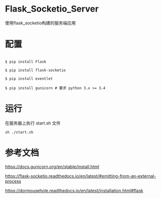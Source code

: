 # Flask_Socketio_Server
使用flask_socketio构建的服务端应用

# 配置  

```shell

$ pip install Flask

$ pip install flask-socketio

$ pip install eventlet

$ pip install gunicorn # 要求 python 3.x >= 3.4

```

# 运行

在服务器上执行 start.sh 文件

```shell
sh ./start.sh
``` 

# 参考文档
https://docs.gunicorn.org/en/stable/install.html  

https://flask-socketio.readthedocs.io/en/latest/#emitting-from-an-external-process  

https://dormousehole.readthedocs.io/en/latest/installation.html#flask